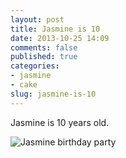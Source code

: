 ```yaml
---
layout: post
title: Jasmine is 10
date: 2013-10-25 14:09
comments: false
published: true
categories:
- jasmine
- cake
slug: jasmine-is-10
---
```

Jasmine is 10 years old.

![Jasmine birthday party](http://media.eick.us/media/photographs/2013/2013-07-28/jasmine-birthday-party-2013-07-28-at-16-47-28.jpg)

